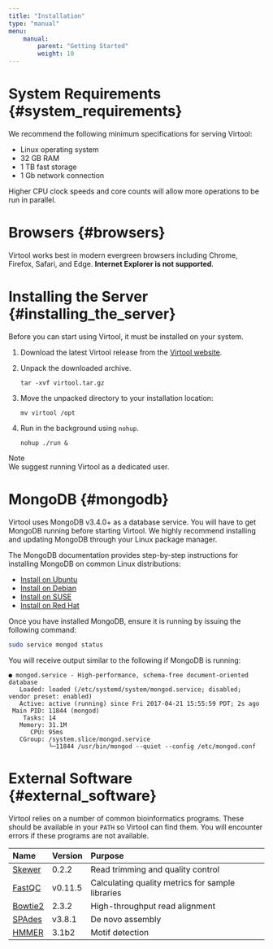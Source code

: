 ```yaml
---
title: "Installation"
type: "manual"
menu:
    manual:
        parent: "Getting Started"
        weight: 10
---
```


# System Requirements {#system_requirements}

We recommend the following minimum specifications for serving Virtool:

- Linux operating system
- 32 GB RAM
- 1 TB fast storage
- 1 Gb network connection

Higher CPU clock speeds and core counts will allow more operations to be run in parallel.

# Browsers {#browsers}

Virtool works best in modern evergreen browsers including Chrome, Firefox, Safari, and Edge. **Internet Explorer is not supported**.

# Installing the Server {#installing_the_server}

Before you can start using Virtool, it must be installed on your system.

1. Download the latest Virtool release from the [Virtool website](http://www.virtool.ca "Virtool Website").

2. Unpack the downloaded archive.
   ```shell
   tar -xvf virtool.tar.gz
   ```
3. Move the unpacked directory to your installation location:
   ```shell
   mv virtool /opt
   ```
4. Run in the background using `nohup`.
   ```
   nohup ./run &
   ```

<article class="message is-info">
  <div class="message-header">
    Note
  </div>
  <div class="message-body">
    We suggest running Virtool as a dedicated user.
  </div>
</article>

# MongoDB {#mongodb}

Virtool uses MongoDB v3.4.0+ as a database service. You will have to get MongoDB running before starting Virtool. We highly recommend installing and updating MongoDB through your Linux package manager.

The MongoDB documentation provides step-by-step instructions for installing MongoDB on common Linux distributions:

* [Install on Ubuntu](https://docs.mongodb.com/manual/tutorial/install-mongodb-on-ubuntu/>)
* [Install on Debian](https://docs.mongodb.com/manual/tutorial/install-mongodb-on-debian/>)
* [Install on SUSE](https://docs.mongodb.com/manual/tutorial/install-mongodb-on-suse/>)
* [Install on Red Hat](https://docs.mongodb.com/manual/tutorial/install-mongodb-on-red-hat/>)

Once you have installed MongoDB, ensure it is running by issuing the following command:

```bash
sudo service mongod status
```

You will receive output similar to the following if MongoDB is running:

```
● mongod.service - High-performance, schema-free document-oriented database
   Loaded: loaded (/etc/systemd/system/mongod.service; disabled; vendor preset: enabled)
   Active: active (running) since Fri 2017-04-21 15:55:59 PDT; 2s ago
 Main PID: 11844 (mongod)
    Tasks: 14
   Memory: 31.1M
      CPU: 95ms
   CGroup: /system.slice/mongod.service
           └─11844 /usr/bin/mongod --quiet --config /etc/mongod.conf
```

# External Software {#external_software}

Virtool relies on a number of common bioinformatics programs. These should be available in your `PATH` so Virtool can find them. You will encounter errors if these programs are not available.

| Name | Version | Purpose |
| :--- | :--- | :--- |
| [Skewer](https://github.com/relipmoc/skewer) | 0.2.2 | Read trimming and quality control |
| [FastQC](http://www.bioinformatics.babraham.ac.uk/projects/fastqc) | v0.11.5 | Calculating quality metrics for sample libraries |
| [Bowtie2](http://bowtie-bio.sourceforge.net/bowtie2/index.shtml) | 2.3.2 | High-throughput read alignment |
| [SPAdes](http://bioinf.spbau.ru/spades) | v3.8.1 | De novo assembly |
| [HMMER](http://hmmer.org/) | 3.1b2 | Motif detection |



